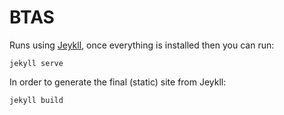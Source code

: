 # BTAS

Runs using [Jeykll](http://jekyllrb.com/), once everything is installed then you can run:

```shell
jekyll serve
```

In order to generate the final (static) site from Jeykll:

```shell
jekyll build
```
